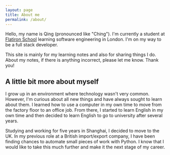 ```yaml
---
layout: page
title: About me
permalink: /about/
---
```


Hello, my name is Qing (pronounced like "Ching"). I'm currently a student at
[Flatiron School](https://flatironschool.com/) learning software engineering in London. I'm on my way to be a full
stack developer. 

This site is mainly for my learning notes and also for sharing things I do.
About my notes, if there is anything incorrect, please let me know. Thank you! 

## A little bit more about myself

I grow up in an environment where technology wasn't very common. However, I'm
curious about all new things and have always sought to learn about them. I
learned how to use a computer in my own time to move from the factory floor to
an office job. From there, I started to learn English in my own time and then
decided to learn English to go to university after several years. 

Studying and working for five years in Shanghai, I decided to move to the UK.
In my previous role at a British import/export company, I have been finding
chances to automate small pieces of work with Python. I know that I would like
to take this much further and make it the next stage of my career. 
